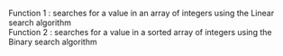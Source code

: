 Function 1 : searches for a value in an array of integers using the Linear search algorithm  
Function 2 : searches for a value in a sorted array of integers using the Binary search algorithm  
